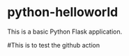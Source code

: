 # python-helloworld

This is a basic Python Flask application.

#This is to test the github action


